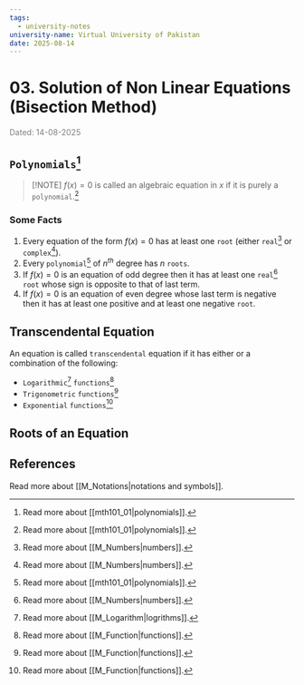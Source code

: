 ```yaml
---
tags:
  - university-notes
university-name: Virtual University of Pakistan
date: 2025-08-14
---
```


# 03. Solution of Non Linear Equations (Bisection Method)

<span style="color: gray;">Dated: 14-08-2025</span>

## `Polynomials`[^1]

> [!NOTE] $f(x) = 0$ is called an algebraic equation in $x$ if it is purely a `polynomial`.[^1]

### Some Facts

1. Every equation of the form $f(x) = 0$ has at least one `root` (either `real`[^2] or `complex`[^2]).
2. Every `polynomial`[^1] of $n^{th}$ degree has $n$ `roots`.
3. If $f(x) = 0$ is an equation of odd degree then it has at least one `real`[^2] `root` whose sign is opposite to that of last term.
4. If $f(x) = 0$ is an equation of even degree whose last term is negative then it has at least one positive and at least one negative `root`.

## Transcendental Equation

An equation is called `transcendental` equation if it has either or a combination of the following:

- `Logarithmic`[^3] `functions`[^4]
- `Trigonometric` `functions`[^4]
- `Exponential` `functions`[^4]

## Roots of an Equation

## References

Read more about [[M_Notations|notations and symbols]].

[^1]: Read more about [[mth101_01|polynomials]].
[^2]: Read more about [[M_Numbers|numbers]].
[^3]: Read more about [[M_Logarithm|logrithms]].
[^4]: Read more about [[M_Function|functions]].